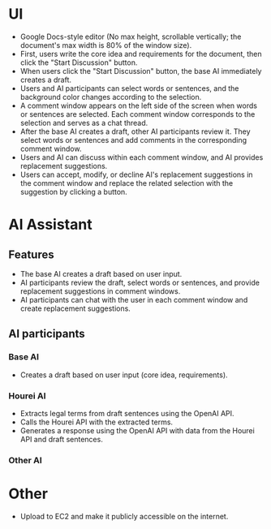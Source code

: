 # UI
 - Google Docs-style editor (No max height, scrollable vertically; the document's max width is 80% of the window size).
 - First, users write the core idea and requirements for the document, then click the "Start Discussion" button.
 - When users click the "Start Discussion" button, the base AI immediately creates a draft.
 - Users and AI participants can select words or sentences, and the background color changes according to the selection.
 - A comment window appears on the left side of the screen when words or sentences are selected. Each comment window corresponds to the selection and serves as a chat thread.
 - After the base AI creates a draft, other AI participants review it. They select words or sentences and add comments in the corresponding comment window.
 - Users and AI can discuss within each comment window, and AI provides replacement suggestions.
 - Users can accept, modify, or decline AI's replacement suggestions in the comment window and replace the related selection with the suggestion by clicking a button.
# AI Assistant
 ## Features
  - The base AI creates a draft based on user input.
  - AI participants review the draft, select words or sentences, and provide replacement suggestions in comment windows.
  - AI participants can chat with the user in each comment window and create replacement suggestions.
 ## AI participants
  ### Base AI
   - Creates a draft based on user input (core idea, requirements).
  ### Hourei AI
   - Extracts legal terms from draft sentences using the OpenAI API.
   - Calls the Hourei API with the extracted terms.
   - Generates a response using the OpenAI API with data from the Hourei API and draft sentences.
  ### Other AI
# Other
 - Upload to EC2 and make it publicly accessible on the internet.